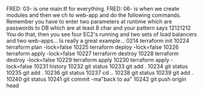 FRED: 03- is one main.tf for everything.
FRED: 06- is when we create modules and then we ch to web-app and do the following commands.  Remember you have to enter two parameters at runtime which are passwords to DB which are at least 8 char and your pattern says 12121212
You do that, then you see four EC2's running and two sets of load balancers and two web-apps... Is really a great example...
0214  terraform init
10224  terraform plan -lock=false
10225  terraform deploy -lock=false
10226  terraform apply -lock=false
10227  terraform destroy
10228  terraform destroy -lock=false
10229  terraform apply
10230  terraform apply -lock=false
10231  history
10232  git status
10233  git add .
10234  git status
10235  git add .
10236  git status
10237  cd ..
10238  git status
10239  git add .
10240  git status
10241  git commit -ma"back to aa"
10242  git push origin head

